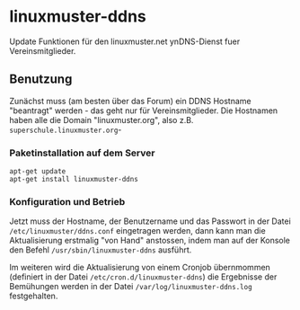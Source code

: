 # linuxmuster-ddns

Update Funktionen für den linuxmuster.net ynDNS-Dienst fuer Vereinsmitglieder.

## Benutzung

Zunächst muss (am besten über das Forum) ein DDNS Hostname "beantragt" werden - das geht nur für Vereinsmitglieder. Die Hostnamen haben alle die Domain "linuxmuster.org", also z.B. ``superschule.linuxmuster.org``-

### Paketinstallation auf dem Server

```
apt-get update
apt-get install linuxmuster-ddns
```

### Konfiguration und Betrieb

Jetzt muss der Hostname, der Benutzername und das Passwort in der Datei ``/etc/linuxmuster/ddns.conf`` eingetragen werden, dann kann man die Aktualisierung erstmalig "von Hand" anstossen, indem man auf der Konsole den Befehl ``/usr/sbin/linuxmuster-ddns`` ausführt.

Im weiteren wird die Aktualisierung von einem Cronjob übernmommen (definiert in der Datei ``/etc/cron.d/linuxmuster-ddns``) die Ergebnisse der Bemühungen werden in der Datei ``/var/log/linuxmuster-ddns.log`` festgehalten.






